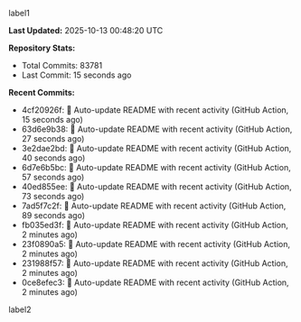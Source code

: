 
label1 
<!-- ACTIVITY_START -->
**Last Updated:** 2025-10-13 00:48:20 UTC

**Repository Stats:**
- Total Commits: 83781
- Last Commit: 15 seconds ago

**Recent Commits:**
- 4cf20926f: 🤖 Auto-update README with recent activity (GitHub Action, 15 seconds ago)
- 63d6e9b38: 🤖 Auto-update README with recent activity (GitHub Action, 27 seconds ago)
- 3e2dae2bd: 🤖 Auto-update README with recent activity (GitHub Action, 40 seconds ago)
- 6d7e6b5bc: 🤖 Auto-update README with recent activity (GitHub Action, 57 seconds ago)
- 40ed855ee: 🤖 Auto-update README with recent activity (GitHub Action, 73 seconds ago)
- 7ad5f7c2f: 🤖 Auto-update README with recent activity (GitHub Action, 89 seconds ago)
- fb035ed3f: 🤖 Auto-update README with recent activity (GitHub Action, 2 minutes ago)
- 23f0890a5: 🤖 Auto-update README with recent activity (GitHub Action, 2 minutes ago)
- 231988f57: 🤖 Auto-update README with recent activity (GitHub Action, 2 minutes ago)
- 0ce8efec3: 🤖 Auto-update README with recent activity (GitHub Action, 2 minutes ago)
<!-- ACTIVITY_END -->

label2
